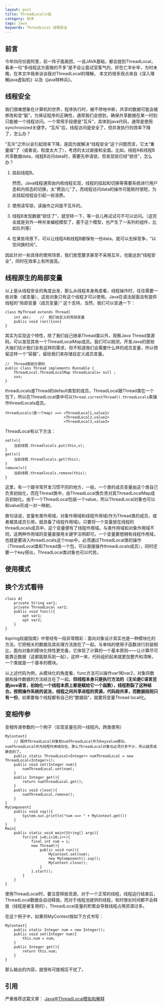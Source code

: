 ```yaml
---
layout: post
title: ThreadLocal小结
category: 技术
tags: Java
keywords: ThreadLocal 线程安全
---
```


## 前言 ##
今年四月份面阿里，前一阵子面美团，一说JAVA基础，都会提到ThreadLocal，看来一句“多线程这方面做的不多”是不会让面试官客气的，好在亡羊补牢，为时未晚，在本文中我来谈谈我对ThreadLocal的理解。
本文的很多观点来自《深入理解java虚拟机》以及《java特种兵》。

## 线程安全 ##
我们很难想象在计算机的世界，程序执行时，被不停地中断，共享的数据可能会被修改和变“脏”。为保证程序的正确性，通常我们会想到，确保共享数据在某一时刻只能被一个线程访问。一个常用手段便是“互斥”，具体到java代码，通常是使用synchronized关键字。“互斥”后，线程访问是安全了，但并发执行的效率下降了，怎么办？

“互斥”之所以会引起效率下降，是因为就解决“线程安全”这个问题而言，它太“重量级”了（或者说，粒度太大了），考虑的太过直接和全面。比如，线程A和线程B共享数据data，线程B访问data时，需要先申请锁，但发现锁已经“锁住”，怎么办？

1. 挂起线程B。

    然而，Java线程通常由内核线程实现，线程的挂起和切换等需要系统进行用户态和内核态的切换，太“费劲儿”了。而线程访问data的操作可能耗时很短，为此挂起线程会引起一些浪费。
2. 使用读写锁，读操作之间是不互斥的。
3. 线程B发现数据“锁住了”，就空转一下，等一会儿再试试可不可以访问。（这完全就是另外一种并发编程模型了，基于这个模型，也产生了一系列的组件，比如队列等）
4. 在某些场景下，可以让线程A和线程B都保有一份data，就可以去掉竞争，“以空间换时间”。

因此针对一些具体的使用场景，我们放宽要求甚至不采用互斥，也能达到“线程安全”，同时在效率上有所提高。

## 线程原生的局部变量 ##

以上是从线程安全的角度出发，那么从线程本身角度看，线程操作时，往往需要一些对象（或变量），这些对象只有这个线程才可以使用。Java在语法层面没有提供线程的“局部变量（成员变量）” 这个支持，当然，我们可以变通一下：
   
    class MyThread extends Thread{
        int abc;	//	我们自定义的局部变量
        public void run(){xxx}
    }


其实为实现这个特性，除了我们自己继承Thread类以外，观察Java Thread类源码，可以发现其有一个ThreadLocalMap成员。我们可以揣测，开发Java的那些大咖们估计我们会有这样的需求，但不知道我们会需要什么样的成员变量，所以预留这样一个“容器”，留给我们来存储自定义成员变量。

	//	Thread类部分源码
	public class Thread implements Runnable {  
	    ThreadLocal.ThreadLocalMap threadLocals= null ;  
		xxx;
	}  

threadLocals是Thread的default类型的成员，ThreadLocal跟Thread类在一个包下，所以在ThreadLocal类中可以`Thread.currentThread().threadLocals`来操作threadLocals成员。

    threadLocals(是一个map) ==> <ThreadLocal1,value1>
	                           <ThreadLocal2,value2>
	                           <ThreadLocal3,value3>

ThreadLocal有以下方法：

    set(v){
        当前线程.threadlocals.put(this,v);
    }
    get(v){
        当前线程.threadlocals.get(this);
    }
    remove(v){
        当前线程.threadlocals.remove(this);
    }

这里，有一个跟寻常开发习惯不同的地方，一般，一个类的成员变量由这个类自己负责初始化，而在Thread类中，由ThreadLocal类负责对其ThreadLocalMap成员初始化。由于一个ThreadLocal包装一个value，所以ThreadLocal对象也可以和value形成一对一映射。

换句话说，变量有类作用域，对象作用域和线程作用域(作为Thread类的成员，或者被其成员引用，就具备了线程作用域)。只要将一个变量放在线程的threadLocals成员中，这个变量便有了线程作用域。与类作用域和对象作用域不同，这两种作用域的变量直接用关键字注明即可。一个变量要想拥有线程作用域，也就是要进入threadLocals这个map中，必须通过ThreadLocal类的操作（ThreadLocal类和Thread类一个包，可以直接操作threadLocals成员），同时还要一个key搭伙，ThreadLocal类对象也可以代劳。

## 使用模式 ##

## 换个方式看待

    class A{
        private String var1;
        private ThreadLocal var2;
        public void func(){
            opt var1;
            opt var2;
        }
    }
    
《spring权威指南》中曾经有一段非常精彩：面向对象设计其实也是一种模块化的方法，它把相关的数据及其处理方法放在了一起。与单纯的使用子函数进行封装相比，面向对象的模块化特性更完备，它体现了计算的一个基本原则——让计算尽可能靠近数据（这都能联系到一起）。这样一来，代码组织起来就更加整齐和清晰，一个类就是一个基本的模块。

以上述代码为例，从模块化的角度看，func方法可以操作var1和var2，对象将数据和操作数据的方法结合在了一起。**但线程本身只是执行方法的（无论是C语言还是java语言，初始化一个线程本质上都是赋给它一个函数），线程割裂了这种结合。按照操作系统的说法，线程之间共享进程的资源，代码段共享，而数据段则只有一份**。如果要每个线程都有自己的"数据段"，就要将变量Thread local化。

## 变相传参

变相传递参数的一个例子（实现变量在同一线程内，跨类使用）

    MyContext{
        // 既然ThreadLocal对象和numThreadLocal作为keyvalue搭伙，numThreadLocal作为线程作用域存在，那么ThreadLocal对象也必须只多不少，所以就弄成静态的了。
        public static ThreadLocal<Integer> numThreadLocal = new ThreadLocal<Integer>();
        public void set(Integer num){
            numThreadLocal.set(num);
        }
        public Integer get(){
            return numThreadLocal.get();
        }
        public void close(){
            numThreadLocal.remove();
        }
    }
    MyComponent{
        public void say(){
            System.out.println("num ==> " + MyContext.get())
        }
    }
    Main{
        public static void main(String[] args){
            for(int i=0;i<10;i++){
                final int num = i;
                new Thread(){
                    public void run(){
                        MyContext.set(num);
                        new MyComponent().say();
                        MyContext.close();
                    }
                }.start();
            }
        }
    }

使用ThreadLocal时，要注意释放资源，对于一个正常的线程，线程运行结束后，ThreadLocal数据会自动释放。而对于线程池提供的线程，有时很长时间都不会释放（线程是被复用的），ThreadLocal变量的积累会导致线程占用资源过多。

在这个例子中，如果将MyContext按如下方式书写：

    MyContext{
        public static Integer num = new Integer();
        public void set(Integer num){
            this.num = num;
        }
        public Integer get(){
            return this.num;
        }
    }

那么输出的内容，就很有可能相互干扰了。

## 引用

严重推荐这篇文章： [Java中ThreadLocal模拟和解释][]

[Java中ThreadLocal模拟和解释]: http://woshixy.blog.51cto.com/5637578/1275284